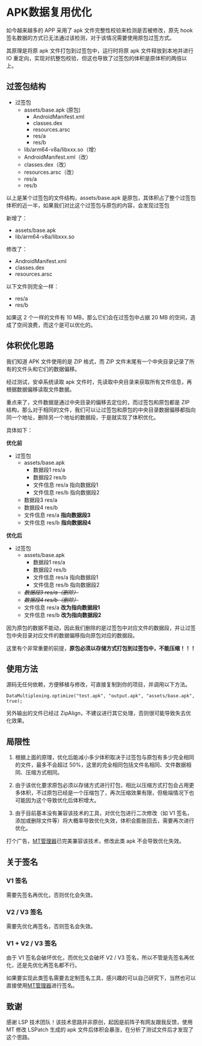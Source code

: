 # APK数据复用优化

如今越来越多的 APP 采用了 apk 文件完整性校验来检测是否被修改，原先 hook 签名数据的方式已无法通过该检测，对于该情况需要使用原包过签方式。

其原理是将原 apk 文件打包到过签包中，运行时将原 apk 文件释放到本地并进行 IO 重定向，实现对抗整包校验，但这也导致了过签包的体积是原体积的两倍以上。

## 过签包结构

- 过签包
    - assets/base.apk (原包)
        - AndroidManifest.xml
        - classes.dex
        - resources.arsc
        - res/a
        - res/b
    - lib/arm64-v8a/libxxx.so（增）
    - AndroidManifest.xml（改）
    - classes.dex（改）
    - resources.arsc（改）
    - res/a
    - res/b

以上是某个过签包的文件结构，assets/base.apk 是原包，其体积占了整个过签包体积的近一半，如果我们对比这个过签包与原包的内容，会发现过签包

新增了：

- assets/base.apk
- lib/arm64-v8a/libxxx.so

修改了：

- AndroidManifest.xml
- classes.dex
- resources.arsc

以下文件则完全一样：

- res/a
- res/b

如果这 2 个一样的文件有 10 MB，那么它们会在过签包中占据 20 MB 的空间，造成了空间浪费，而这个是可以优化的。

## 体积优化思路

我们知道 APK 文件使用的是 ZIP 格式，而 ZIP 文件末尾有一个中央目录记录了所有的文件头和它们的数据偏移。

经过测试，安卓系统读取 apk 文件时，先读取中央目录来获取所有文件信息，再根据数据偏移读取文件数据。

重点来了，文件数据是通过中央目录的偏移去定位的，而过签包和原包都是 ZIP 结构，那么对于相同的文件，我们可以让过签包和原包的中央目录数据偏移都指向同一个地址，删除另一个地址的数据段，于是就实现了体积优化。

具体如下：

**优化前**

- 过签包
    - assets/base.apk
        - 数据段1 res/a
        - 数据段2 res/b
        - 文件信息 res/a 指向数据段1
        - 文件信息 res/b 指向数据段2
    - 数据段3 res/a
    - 数据段4 res/b
    - 文件信息 res/a **指向数据段3**
    - 文件信息 res/b **指向数据段4**

**优化后**

- 过签包
    - assets/base.apk
        - 数据段1 res/a
        - 数据段2 res/b
        - 文件信息 res/a 指向数据段1
        - 文件信息 res/b 指向数据段2
    - _~~数据段3 res/a（删除）~~_
    - _~~数据段4 res/b（删除）~~_
    - 文件信息 res/a **改为指向数据段1**
    - 文件信息 res/b **改为指向数据段2**

因为原包的数据不能动，因此我们删除的是过签包中对应文件的数据段，并让过签包中央目录对应文件的数据偏移指向原包对应的数据段。

这里有个非常重要的前提，**原包必须以存储方式打包到过签包中，不能压缩！！！**

## 使用方法

源码无任何依赖，方便移植与修改，可直接复制到你的项目，并调用以下方法。

`DataMultiplexing.optimize("test.apk", "output.apk", "assets/base.apk", true);`

另外输出的文件已经过 ZipAlign，不建议进行其它处理，否则很可能导致失去优化效果。

## 局限性

1. 根据上面的原理，优化后能减小多少体积取决于过签包与原包有多少完全相同的文件，最多不会超过 50%，这里的完全相同包括文件名相同、文件数据相同、压缩方式相同。

2. 由于该优化要求原包必须以存储方式进行打包，相比以压缩方式打包会占用更多体积，不过原包已经是一个压缩包了，再次压缩效果有限，但极端情况下也可能因为这个导致优化后体积增大。

3. 由于目前基本没有兼容该技术的工具，对优化包进行二次修改（如 V1 签名，添加或删除文件等）将大概率导致优化失效，体积会膨胀回去，需要再次进行优化。

打个广告，[MT管理器](https://mt2.cn/)已完美兼容该技术，修改此类 apk 不会导致优化失效。

## 关于签名

### V1 签名

需要先签名再优化，否则优化会失效。

### V2 / V3 签名

需要先优化再签名，否则签名会失效。

### V1 + V2 / V3 签名

由于 V1 签名会破坏优化，而优化又会破坏 V2 / V3 签名，所以不管是先签名再优化，还是先优化再签名都不行。

如果要实现此类签名需要去定制签名工具，感兴趣的可以自己研究下，当然也可以直接使用[MT管理器](https://mt2.cn/)进行签名。

## 致谢

感谢 LSP 技术团队！该技术思路并非原创，起因是前阵子有网友跟我反馈，使用 MT 修改 LSPatch 生成的 apk 文件后体积会暴涨，在分析了测试文件后才发现了这个思路。